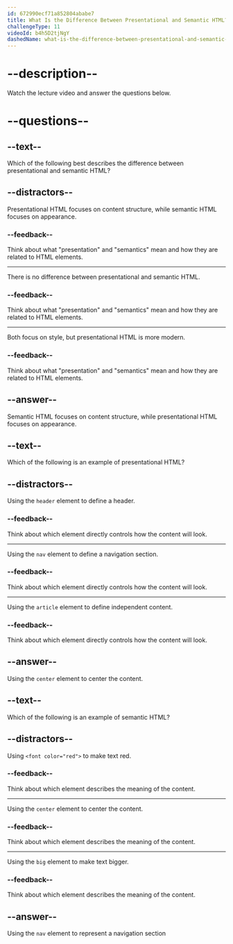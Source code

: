 ```yaml
---
id: 672990ecf71a852804ababe7
title: What Is the Difference Between Presentational and Semantic HTML?
challengeType: 11
videoId: b4h5D2tjNgY
dashedName: what-is-the-difference-between-presentational-and-semantic-html
---
```


# --description--

Watch the lecture video and answer the questions below.

# --questions--

## --text--

Which of the following best describes the difference between presentational and semantic HTML?

## --distractors--

Presentational HTML focuses on content structure, while semantic HTML focuses on appearance.

### --feedback--

Think about what "presentation" and "semantics" mean and how they are related to HTML elements.

---

There is no difference between presentational and semantic HTML.

### --feedback--

Think about what "presentation" and "semantics" mean and how they are related to HTML elements.

---

Both focus on style, but presentational HTML is more modern.

### --feedback--

Think about what "presentation" and "semantics" mean and how they are related to HTML elements.

## --answer--

Semantic HTML focuses on content structure, while presentational HTML focuses on appearance.

## --text--

Which of the following is an example of presentational HTML?

## --distractors--

Using the `header` element to define a header.

### --feedback--

Think about which element directly controls how the content will look.

---

Using the `nav` element to define a navigation section.

### --feedback--

Think about which element directly controls how the content will look.

---

Using the `article` element to define independent content.

### --feedback--

Think about which element directly controls how the content will look.

## --answer--

Using the `center` element to center the content.

## --text--

Which of the following is an example of semantic HTML?

## --distractors--

Using `<font color="red">` to make text red.

### --feedback--

Think about which element describes the meaning of the content.

---

Using the `center` element to center the content.

### --feedback--

Think about which element describes the meaning of the content.

---

Using the `big` element to make text bigger.

### --feedback--

Think about which element describes the meaning of the content.

## --answer--

Using the `nav` element to represent a navigation section

